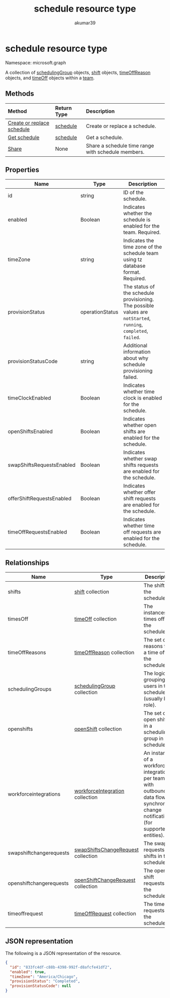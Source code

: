 ﻿---
title: "schedule resource type"
description: "A collection of schedulingGroups, shifts, timeOffReasons and timesOff within a team."
author: "akumar39"
localization_priority: Normal
ms.prod: "microsoft-teams"
doc_type: resourcePageType_
---

# schedule resource type

Namespace: microsoft.graph

A collection of [schedulingGroup](schedulinggroup.md) objects, [shift](shift.md) objects, [timeOffReason](timeoffreason.md) objects, and [timeOff](timeoff.md) objects within a [team](../resources/team.md). 

## Methods

| Method                                                    | Return Type             | Description                                        |
| :-------------------------------------------------------- | :---------------------- | :------------------------------------------------- |
| [Create or replace schedule](../api/team-put-schedule.md) | [schedule](schedule.md) | Create or replace a schedule.                      |
| [Get schedule](../api/schedule-get.md)                    | [schedule](schedule.md) | Get a schedule.                                    |
| [Share](../api/schedule-share.md)                         | None                    | Share a schedule time range with schedule members. |

## Properties

| Name                      | Type            | Description                                                                                                      |
| ------------------------- | --------------- | ---------------------------------------------------------------------------------------------------------------- |
| id                        | string          | ID of the schedule.                                                                                              |
| enabled                   | Boolean         | Indicates whether the schedule is enabled for the team. Required.                                                |
| timeZone                  | string          | Indicates the time zone of the schedule team using tz database format. Required.                                 |
| provisionStatus           | operationStatus | The status of the schedule provisioning. The possible values are `notStarted`, `running`, `completed`, `failed`. |
| provisionStatusCode       | string          | Additional information about why schedule provisioning failed.                                                   |
| timeClockEnabled          | Boolean         | Indicates whether time clock is enabled for the schedule.                                                        |
| openShiftsEnabled         | Boolean         | Indicates whether open shifts are enabled for the schedule.                                                      |
| swapShiftsRequestsEnabled | Boolean         | Indicates whether swap shifts requests are enabled for the schedule.                                             |
| offerShiftRequestsEnabled | Boolean         | Indicates whether offer shift requests are enabled for the schedule.                                             |
| timeOffRequestsEnabled    | Boolean         | Indicates whether time off requests are enabled for the schedule.                                                |

## Relationships

| Name                    | Type                                                             | Description                                                                                                                           |
| ----------------------- | ---------------------------------------------------------------- | ------------------------------------------------------------------------------------------------------------------------------------- |
| shifts                  | [shift](shift.md) collection                                     | The shifts in the schedule.                                                                                                           |
| timesOff                | [timeOff](timeoff.md) collection                                 | The instances of times off in the schedule.                                                                                           |
| timeOffReasons          | [timeOffReason](timeoffreason.md) collection                     | The set of reasons for a time off in the schedule.                                                                                    |
| schedulingGroups        | [schedulingGroup](schedulinggroup.md) collection                 | The logical grouping of users in the schedule (usually by role).                                                                      |
| openshifts              | [openShift](openshift.md) collection                             | The set of open shifts in a scheduling group in the schedule.                                                                         |
| workforceintegrations   | [workforceIntegration](workforceintegration.md) collection       | An instance of a workforce integration per team with outbound data flow on synchronous change notifications (for supported entities). |
| swapshiftchangerequests | [swapShiftsChangeRequest](swapshiftschangerequest.md) collection | The swap requests for shifts in the schedule.                                                                                         |
| openshiftchangerequests | [openShiftChangeRequest](openshiftchangerequest.md) collection   | The open shift requests in the schedule.                                                                                              |
| timeoffrequest          | [timeOffRequest](timeoffrequest.md) collection                   | The time off requests in the schedule.                                                                                                |

## JSON representation

The following is a JSON representation of the resource.

<!-- {
  "blockType": "resource",
  "keyProperty": "id",
  "@odata.type": "microsoft.graph.schedule"
}-->

```json
{
  "id": "833fc4df-c88b-4398-992f-d8afcfe41df2",
  "enabled": true,
  "timeZone": "America/Chicago",
  "provisionStatus": "Completed",
  "provisionStatusCode": null
}
```

<!-- uuid: 8fcb5dbc-d5aa-4681-8e31-b001d5168d79
2015-10-25 14:57:30 UTC -->

<!--
{
  "type": "#page.annotation",
  "description": "schedule resource",
  "keywords": "",
  "section": "documentation",
  "tocPath": "",
  "suppressions": []
}
-->

